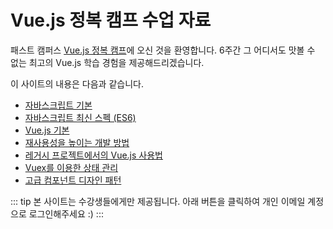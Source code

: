 # Vue.js 정복 캠프 수업 자료

패스트 캠퍼스 [Vue.js 정복 캠프](https://www.fastcampus.co.kr/dev_camp_vue/)에 오신 것을 환영합니다.
6주간 그 어디서도 맛볼 수 없는 최고의 Vue.js 학습 경험을 제공해드리겠습니다.

이 사이트의 내용은 다음과 같습니다.

- [자바스크립트 기본](/js/object.html)
- [자바스크립트 최신 스펙 (ES6)](/es6/const-let.html)
- [Vue.js 기본](/vue/instance.html)
- [재사용성을 높이는 개발 방법](/reuse/filter.html)
- [레거시 프로젝트에서의 Vue.js 사용법](/legacy/jquery-to-vue.html)
- [Vuex를 이용한 상태 관리](/vuex/concept.html)
- [고급 컴포넌트 디자인 패턴](/design/pattern1.html)

::: tip
본 사이트는 수강생들에게만 제공됩니다.
아래 버튼을 클릭하여 개인 이메일 계정으로 로그인해주세요 :)
:::

<user-login></user-login>

